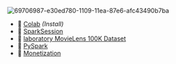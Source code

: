 ![69706987-e30ed780-1109-11ea-87e6-afc43490b7ba](https://user-images.githubusercontent.com/43387913/71178167-a3598c80-227e-11ea-973a-a3f20f172312.png)

* 📗 [Colab](https://github.com/Alex110117/data_analysis/blob/master/Lectures%20notebooks/(Lectures%20notebooks)%20netology%20Big%20Data%20and%20Python/4.%20PySpark/PySpark_pr.ipynb) _(Install)_
* 📗 [SparkSession](https://github.com/Alex110117/data_analysis/blob/master/Lectures%20notebooks/(Lectures%20notebooks)%20netology%20Big%20Data%20and%20Python/4.%20PySpark/spark-regression.ipynb)
* 📙 [laboratory MovieLens 100K Dataset](https://nbviewer.jupyter.org/github/Alex110117/data_analysis/blob/master/Homework%20notebooks/%28HW%20notebooks%29%20netology%20Big%20Data%20and%20Python/7.%20Py_Spark_dep/dep_bd_2_spark_v2.1.ipynb)
* 📙 [PySpark](https://nbviewer.jupyter.org/github/Alex110117/data_analysis/blob/master/Homework%20notebooks/%28HW%20notebooks%29%20netology%20Big%20Data%20and%20Python/4.%20pySpark/Spark_Python.ipynb)
* 📙 [Monetization](https://nbviewer.jupyter.org/github/Alex110117/data_analysis/blob/master/Homework%20notebooks/%28HW%20notebooks%29%20netology%20Big%20Data%20and%20Python/2.%20house-prices-advanced-regression-techniques/hw2_bd.ipynb)
